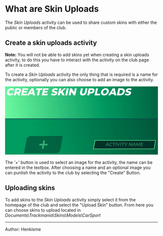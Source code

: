 # What are Skin Uploads

The *Skin Uploads* activity can be used to share custom skins with either the public or members of the club.

## Create a skin uploads activity

**Note:** You will not be able to add skins yet when creating a skin uploads activity, to do this you have to interact with the activity on the club page after it is created.

To create a *Skin Uploads* activity the only thing that is required is a name for the activity, optionally you can also choose to add an image to the activity.

![Create Skin Uploads Image](../../img/19_01_CreateSkinUploads.webp)

The *'+'* button is used to select an image for the activity, the name can be entered in the textbox.
After choosing a name and an optional image you can punlish the activity to the club by selecting the "Create" Button.

## Uploading skins

To add skins to the *Skin Uploads* activity simply select it from the homepage of the club and select the "Upload Skin" button.
From here you can choose skins to upload located in *Documents\Trackmania\Skins\Models\CarSport*

<hr>
Author: Henkisme